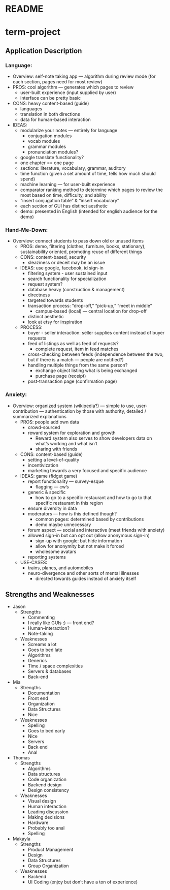 # README

# term-project

## Application Description

### Language: 
 - Overview: self-note taking app — algorithm during review mode (for each section, pages need for most review)
 - PROS: cool algorithm — generates which pages to review
   - user-built experience (input supplied by user)
   - interface can be pretty basic
 - CONS: heavy content-based (guide)
   - languages
   - translation in both directions
   - data for human-based interaction
 - IDEAS: 
   - modularize your notes — entirely for language
     - conjugation modules
     - vocab modules
     - grammar modules
     - pronunciation modules?
   - google translate functionality?
   - one chapter == one page
   - sections: literature, vocabulary, grammar, auditory
   - time function (given a set amount of time, tells how much should spend)
   - machine learning — for user-built experience
   - comparator ranking method to determine which pages to review the most based on time, difficulty, and ability
   - “insert conjugation table” & “insert vocabulary”
   - each section of GUI has distinct aesthetic
   - demo: presented in English (intended for english audience for the demo)
### Hand-Me-Down:
 - Overview: connect students to pass down old or unused items
   - PROS: demo, filtering (clothes, furniture, books, stationary), sustainability oriented, promoting reuse of different things
   - CONS: content-based, security
     - sleaziness or deceit may be an issue
   - IDEAS: use google, facebook, id sign-in
     - filtering system - user sustained input
     - search functionality for specialization
     - request system?
     - database heavy (construction & management)
     - directness
     - targeted towards students
     - transaction process: “drop-off,” “pick-up,” “meet in middle”
       - campus-based (local) — central location for drop-off
     - distinct aesthetic
     - look at etsy for inspiration
   - PROCESS:
     - buyer - seller interaction: seller supplies content instead of buyer requests
     - feed of listings as well as feed of requests?
       - complete request, item in feed matches
     - cross-checking between feeds (independence between the two, but if there is a match — people are notified?)
     - handling multiple things from the same person?
       - exchange object listing what is being exchanged
       - purchase page (receipt)
     - post-transaction page (confirmation page)
### Anxiety: 
 - Overview: organized system (wikipedia?) — simple to use, user-contribution — authentication by those with authority, detailed / summarized explanations
   - PROS: people add own data
     - crowd-sourced
     - reward system for exploration and growth
       - Reward system also serves to show developers data on what’s working and what isn’t
       - sharing with friends
   - CONS: content-based (guide)
     - setting a level-of-quality
     - incentivization
     - marketing towards a very focused and specific audience
   - IDEAS: game (fidget game)
     - report functionality — survey-esque
       - flagging — cw’s
     - generic & specific
       - how to go to a specific restaurant and how to go to that specific restaurant in this region
     - ensure diversity in data
     - moderators — how is this defined though?
       - common pages: determined based by contributions
       - demo maybe unnecessary
     - forum aspect — social and interactive (meet friends with anxiety)
     - allowed sign-in but can opt out (allow anonymous sign-in)
       - sign-up with google: but hide information
       - allow for anonymity but not make it forced
       - wholesome avatars
     - reporting systems
   - USE-CASES:
     - trains, planes, and automobiles
     - neuro-divergence and other sorts of mental illnesses
       - directed towards guides instead of anxiety itself


## Strengths and Weaknesses

 - Jason
   - Strengths
     - Commenting
     - I really like GUIs :) — front end?
     - Human-interaction?
     - Note-taking
   - Weaknesses
     - Screams a lot
     - Goes to bed late
     - Algorithms
     - Generics
     - Time / space complexities
     - Servers & databases
     - Back-end
 - Mia
   - Strengths
     - Documentation
     - Front end
     - Organization
     - Data Structures
     - Nice
   - Weaknesses
     - Spelling
     - Goes to bed early
     - Nice
     - Servers
     - Back end
     - Anal
 - Thomas
   - Strengths
     - Algorithms
     - Data structures
     - Code organization
     - Backend design
     - Design consistency
   - Weaknesses
     - Visual design
     - Human interaction
     - Leading discussion
     - Making decisions
     - Hardware
     - Probably too anal
     - Spelling
 - Makayla
   - Strengths
     - Product Management
     - Design
     - Data Structures
     - Group Organization
   - Weaknesses
     - Backend 
     - UI Coding (enjoy but don’t have a ton of experience)

